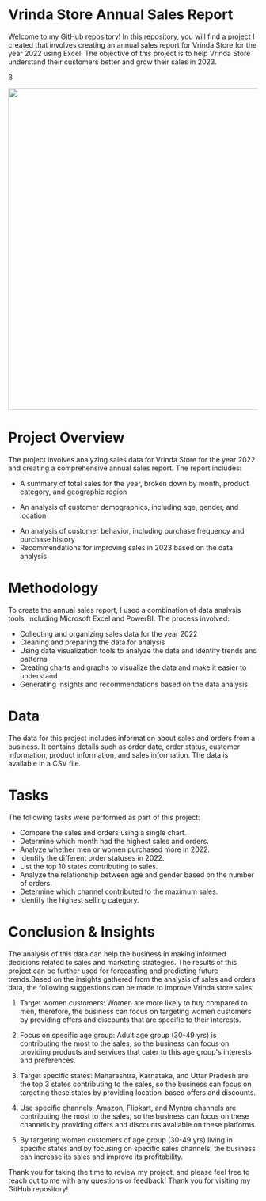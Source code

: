 # Vrinda Store Annual Sales Report

Welcome to my GitHub repository! In this repository, you will find a project I created that involves creating an annual sales report for Vrinda Store for the year 2022 using Excel. The objective of this project is to help Vrinda Store understand their customers better and grow their sales in 2023.

ß

<p align="center">
  <img width="650" src="https://media0.giphy.com/media/cLwJ6zsRKyAc2Swzgu/giphy.gif?cid=ecf05e47l5zc89rp3vhm3tyl8ilk3vffh8pg49hnq2lxmtmr&rid=giphy.gif&ct=g">
</p>

# Project Overview
The project involves analyzing sales data for Vrinda Store for the year 2022 and creating a comprehensive annual sales report.
The report includes:

- A summary of total sales for the year, broken down by month, product category, and geographic region
* An analysis of customer demographics, including age, gender, and location
- An analysis of customer behavior, including purchase frequency and purchase history
- Recommendations for improving sales in 2023 based on the data analysis

# Methodology
To create the annual sales report, I used a combination of data analysis tools, including Microsoft Excel and PowerBI. The process involved:

- Collecting and organizing sales data for the year 2022
- Cleaning and preparing the data for analysis
- Using data visualization tools to analyze the data and identify trends and patterns
- Creating charts and graphs to visualize the data and make it easier to understand
- Generating insights and recommendations based on the data analysis

# Data
The data for this project includes information about sales and orders from a business. It contains details such as order date, order status, customer information, product information, and sales information. The data is available in a CSV file.

# Tasks
The following tasks were performed as part of this project:

- Compare the sales and orders using a single chart.
- Determine which month had the highest sales and orders.
- Analyze whether men or women purchased more in 2022.
- Identify the different order statuses in 2022.
- List the top 10 states contributing to sales.
- Analyze the relationship between age and gender based on the number of orders.
- Determine which channel contributed to the maximum sales.
- Identify the highest selling category.

# Conclusion & Insights
The analysis of this data can help the business in making informed decisions related to sales and marketing strategies. The results of this project can be further used for forecasting and predicting future trends.Based on the insights gathered from the analysis of sales and orders data, the following suggestions can be made to improve Vrinda store sales:

1) Target women customers: Women are more likely to buy compared to men, therefore, the business can focus on targeting women customers by providing offers and discounts that are specific to their interests.

2) Focus on specific age group: Adult age group (30-49 yrs) is contributing the most to the sales, so the business can focus on providing products and services that cater to this age group's interests and preferences.

3) Target specific states: Maharashtra, Karnataka, and Uttar Pradesh are the top 3 states contributing to the sales, so the business can focus on targeting these states by providing location-based offers and discounts.

4) Use specific channels: Amazon, Flipkart, and Myntra channels are contributing the most to the sales, so the business can focus on these channels by providing offers and discounts available on these platforms.

5) By targeting women customers of age group (30-49 yrs) living in specific states and by focusing on specific sales channels, the business can increase its sales and improve its profitability.

Thank you for taking the time to review my project, and please feel free to reach out to me with any questions or feedback!
Thank you for visiting my GitHub repository!

